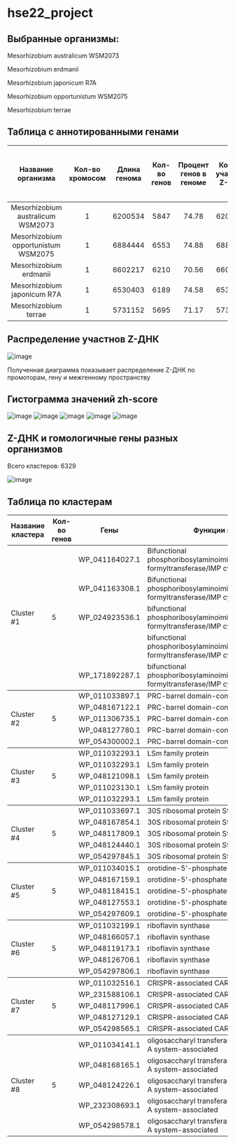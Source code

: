 # hse22_project

## Выбранные организмы:

Mesorhizobium australicum WSM2073

Mesorhizobium erdmanii

Mesorhizobium japonicum R7A

Mesorhizobium opportunistum WSM2075

Mesorhizobium terrae

## Таблица с аннотированными генами

|Название организма             |Кол-во хромосом|Длина генома|Кол-во генов |Процент генов в геноме |Кол-во участков Z-ДНК|Кол-во участков Z-ДНК с zh-score > 500 |Общая длина участков Z-ДНК с zh-score > 500  |
|:-----------------------------:|:-------------:|:----------:|:-----------:|:---------------------:|:---------------------:|:---------------------:|:---------------------------:|
|Mesorhizobium australicum WSM2073       |1              |6200534     |5847         |74.78                  |6200534                |68714                   |658466                        |
|Mesorhizobium opportunistum WSM2075|1              |6884444     |6553         |74.88                  |6884444               |76000                   |728032                         |
|Mesorhizobium erdmanii |1              |6602217     |6210         |70.56                  |6602217                |73578                   |714484                        |
|Mesorhizobium japonicum R7A      |1              |6530403     |6189         |74.58                  |6530403               |74804                   |709386                       |
|Mesorhizobium terrae|1              |5731152     |5695         |71.17                  |5731152                |74350                   |658466                        |

## Распределение участнов Z-ДНК

![image](https://user-images.githubusercontent.com/93160309/173417009-461ed7ce-16b0-4d51-a71f-b6b680dfdae9.png)

Полученная диаграмма показывает распределение Z-ДНК по промоторам, гену и межгенному пространству

## Гистограмма значений zh-score

![image](https://user-images.githubusercontent.com/93160309/173417370-e3d1f8da-e6f3-4eda-acc9-23d5c2a288ff.png)
![image](https://user-images.githubusercontent.com/93160309/173417436-1260ef39-70fd-4948-839a-2b5d73903c24.png)
![image](https://user-images.githubusercontent.com/93160309/173417503-1bad7612-73ae-4c8d-8c81-8b3e2f9fe157.png)
![image](https://user-images.githubusercontent.com/93160309/173417551-6c0b7bde-af7d-4612-a69d-6798ea27bae7.png)
![image](https://user-images.githubusercontent.com/93160309/173417586-1892233d-01e2-4420-b62b-c781f1d10589.png)

## Z-ДНК и гомологичные гены разных организмов

Всего кластеров: 6329 

![image](https://user-images.githubusercontent.com/93160309/173418660-99ce8e86-ebbc-468e-8206-f6379f977492.png)

## Таблица по кластерам


<table>
    <thead>
        <tr>
            <th>Название кластера</th>
            <th>Кол-во генов</th>
            <th>Гены</th>
            <th>Функции генов</th>
            <th>Расположение Z-ДНК</th>
            <th>Z-Hunt score</th>
        </tr>
    </thead>
    <tbody>
        <tr>
            <td rowspan=5>Cluster #1</td>
            <td rowspan=5>5</td>
            <td rowspan=1>WP_041164027.1</td>
            <td rowspan=1>Bifunctional phosphoribosylaminoimidazolecarboxamide
            formyltransferase/IMP cyclohydrolase</td>
            <td rowspan=1>Промотор</td>
            <td rowspan=1>980,883,3428, 650, 10894</td>
        </tr>
        <tr>
            <td rowspan=1>WP_041163308.1</td>
            <td rowspan=1>Bifunctional phosphoribosylaminoimidazolecarboxamide
            formyltransferase/IMP cyclohydrolase</td>
            <td rowspan=1>Промотор</td>
            <td rowspan=1>908, 1244, 883, 2752, 2779</td>
        </tr>
        <tr>
            <td rowspan=1>WP_024923536.1</td>
            <td rowspan=1>bifunctional phosphoribosylaminoimidazolecarboxamide
            formyltransferase/IMP cyclohydrolase</td>
            <td rowspan=1>Промотор</td>
            <td rowspan=1>2945, 2962, 739, 3428</td>
        </tr>
        <tr>
            <td rowspan=1WP_032931927.1	</td>
            <td rowspan=1>bifunctional phosphoribosylaminoimidazolecarboxamide
            formyltransferase/IMP cyclohydrolase</td>
            <td rowspan=1>Промотор</td>
            <td rowspan=1>3039, 883, 980, 2779</td>
        </tr>
        <tr>
            <td rowspan=1>WP_171892287.1</td>
            <td rowspan=1>bifunctional phosphoribosylaminoimidazolecarboxamide
            formyltransferase/IMP cyclohydrolase</td>
            <td rowspan=1>Промотор</td>
            <td rowspan=1>650, 13713, 8485, 883</td>
        </tr>
    </tbody>
    <tbody>
        <tr>
            <td rowspan=5>Cluster #2</td>
            <td rowspan=5>5</td>
            <td rowspan=1>WP_011033897.1</td>
            <td rowspan=1>PRC-barrel domain-containing protein</td>
            <td rowspan=1>Промотор</td>
            <td rowspan=1>908</td>
        </tr>
        <tr>
            <td rowspan=1>WP_048167122.1</td>
            <td rowspan=1>PRC-barrel domain-containing protein</td>
            <td rowspan=1>Промотор</td>
            <td rowspan=1>908</td>
        </tr>
        <tr>
            <td rowspan=1>WP_011306735.1</td>
            <td rowspan=1>PRC-barrel domain-containing protein</td>
            <td rowspan=1>Промотор</td>
            <td rowspan=1>908</td>
        </tr>
        <tr>
            <td rowspan=1>WP_048127780.1</td>
            <td rowspan=1>PRC-barrel domain-containing protein</td>
            <td rowspan=1>Промотор</td>
            <td rowspan=1>908</td>
        </tr>
        <tr>
            <td rowspan=1>WP_054300002.1</td>
            <td rowspan=1>PRC-barrel domain-containing protein</td>
            <td rowspan=1>Промотор</td>
            <td rowspan=1>908</td>
        </tr>
    </tbody>
    <tbody>
        <tr>
            <td rowspan=5>Cluster #3</td>
            <td rowspan=5>5</td>
            <td rowspan=1>WP_011032293.1</td>
            <td rowspan=1>LSm family protein</td>
            <td rowspan=1>Промотор</td>
            <td rowspan=1>883</td>
        </tr>
        <tr>
            <td rowspan=1>WP_011032293.1</td>
            <td rowspan=1>LSm family protein</td>
            <td rowspan=1>Промотор</td>
            <td rowspan=1>2943</td>
        </tr>
        <tr>
            <td rowspan=1>WP_048121098.1</td>
            <td rowspan=1>LSm family protein</td>
            <td rowspan=1>Промотор</td>
            <td rowspan=1>2943</td>
        </tr>
        <tr>
            <td rowspan=1>WP_011023130.1</td>
            <td rowspan=1>LSm family protein</td>
            <td rowspan=1>Промотор</td>
            <td rowspan=1>2943</td>
        </tr>
        <tr>
            <td rowspan=1>WP_011032293.1</td>
            <td rowspan=1>LSm family protein</td>
            <td rowspan=1>Промотор</td>
            <td rowspan=1>883</td>
        </tr>
    </tbody>
    <tbody>
        <tr>
            <td rowspan=5>Cluster #4</td>
            <td rowspan=5>5</td>
            <td rowspan=1>WP_011033697.1</td>
            <td rowspan=1>30S ribosomal protein S9</td>
            <td rowspan=1>Промотор</td>
            <td rowspan=1>731, 783</td>
        </tr>
        <tr>
            <td rowspan=1>WP_048167854.1</td>
            <td rowspan=1>30S ribosomal protein S9</td>
            <td rowspan=1>Промотор</td>
            <td rowspan=1>731</td>
        </tr>
        <tr>
            <td rowspan=1>WP_048117809.1</td>
            <td rowspan=1>30S ribosomal protein S9</td>
            <td rowspan=1>Промотор</td>
            <td rowspan=1>731</td>
        </tr>
        <tr>
            <td rowspan=1>WP_048124440.1</td>
            <td rowspan=1>30S ribosomal protein S9</td>
            <td rowspan=1>Промотор</td>
            <td rowspan=1>731</td>
        </tr>
        <tr>
            <td rowspan=1>WP_054297845.1</td>
            <td rowspan=1>30S ribosomal protein S9</td>
            <td rowspan=1>Промотор</td>
            <td rowspan=1>731</td>
        </tr>
    </tbody>
    <tbody>
        <tr>
            <td rowspan=5>Cluster #5</td>
            <td rowspan=5>5</td>
            <td rowspan=1>WP_011034015.1</td>
            <td rowspan=1>orotidine-5'-phosphate decarboxylase</td>
            <td rowspan=1>Нет</td>
            <td rowspan=1>-</td>
        </tr>
        <tr>
            <td rowspan=1>WP_048167159.1</td>
            <td rowspan=1>orotidine-5'-phosphate decarboxylase</td>
            <td rowspan=1>Промотор</td>
            <td rowspan=1>959</td>
        </tr>
        <tr>
            <td rowspan=1>WP_048118415.1</td>
            <td rowspan=1>orotidine-5'-phosphate decarboxylase</td>
            <td rowspan=1>Промотор</td>
            <td rowspan=1>4576</td>
        </tr>
        <tr>
            <td rowspan=1>WP_048127553.1</td>
            <td rowspan=1>orotidine-5'-phosphate decarboxylase</td>
            <td rowspan=1>Промотор</td>
            <td rowspan=1>959</td>
        </tr>
        <tr>
            <td rowspan=1>WP_054297609.1</td>
            <td rowspan=1>orotidine-5'-phosphate decarboxylase</td>
            <td rowspan=1>Промотор</td>
            <td rowspan=1>1122</td>
        </tr>
    </tbody>
    <tbody>
        <tr>
            <td rowspan=5>Cluster #6</td>
            <td rowspan=5>5</td>
            <td rowspan=1>WP_011032199.1</td>
            <td rowspan=1>riboflavin synthase</td>
            <td rowspan=1>Промотор</td>
            <td rowspan=1>883</td>
        </tr>
        <tr>
            <td rowspan=1>WP_048166057.1</td>
            <td rowspan=1>riboflavin synthase</td>
            <td rowspan=1>Промотор</td>
            <td rowspan=1>883</td>
        </tr>
        <tr>
            <td rowspan=1>WP_048119173.1</td>
            <td rowspan=1>riboflavin synthase</td>
            <td rowspan=1>Нет</td>
            <td rowspan=1>-</td>
        </tr>
        <tr>
            <td rowspan=1>WP_048126706.1</td>
            <td rowspan=1>riboflavin synthase</td>
            <td rowspan=1>Промотор</td>
            <td rowspan=1>883</td>
        </tr>
        <tr>
            <td rowspan=1>WP_054297806.1</td>
            <td rowspan=1>riboflavin synthase</td>
            <td rowspan=1>Промотор</td>
            <td rowspan=1>883</td>
        </tr>
    </tbody>
    <tbody>
        <tr>
            <td rowspan=5>Cluster #7</td>
            <td rowspan=5>5</td>
            <td rowspan=1>WP_011032516.1</td>
            <td rowspan=1>CRISPR-associated CARF protein Csa3</td>
            <td rowspan=1>Нет</td>
            <td rowspan=1>-</td>
        </tr>
        <tr>
            <td rowspan=1>WP_231588106.1</td>
            <td rowspan=1>CRISPR-associated CARF protein Csa3</td>
            <td rowspan=1>Промотор</td>
            <td rowspan=1>2659</td>
        </tr>
        <tr>
            <td rowspan=1>WP_048117996.1</td>
            <td rowspan=1>CRISPR-associated CARF protein Csa3</td>
            <td rowspan=1>Тело гена</td>
            <td rowspan=1>2779</td>
        </tr>
        <tr>
            <td rowspan=1>WP_048127129.1</td>
            <td rowspan=1>CRISPR-associated CARF protein Csa3</td>
            <td rowspan=1>Тело гена</td>
            <td rowspan=1>8485</td>
        </tr>
        <tr>
            <td rowspan=1>WP_054298565.1</td>
            <td rowspan=1>CRISPR-associated CARF protein Csa3</td>
            <td rowspan=1>Нет</td>
            <td rowspan=1>-</td>
        </tr>
    </tbody>
    <tbody>
        <tr>
            <td rowspan=5>Cluster #8</td>
            <td rowspan=5>5</td>
            <td rowspan=1>WP_011034141.1</td>
            <td rowspan=1>oligosaccharyl transferase, archaeosortase A
            system-associated</td>
            <td rowspan=1>Тело гена</td>
            <td rowspan=1>731</td>
        </tr>
        <tr>
            <td rowspan=1>WP_048168165.1</td>
            <td rowspan=1>oligosaccharyl transferase, archaeosortase A system-associated</td>
            <td rowspan=1>Тело гена</td>
            <td rowspan=1>752, 731</td>
        </tr>
        <tr>
            <td rowspan=1>WP_048124226.1</td>
            <td rowspan=1>oligosaccharyl transferase, archaeosortase A system-associated</td>
            <td rowspan=1>Тело гена</td>
            <td rowspan=1>731</td>
        </tr>
        <tr>
            <td rowspan=1>WP_232308693.1</td>
            <td rowspan=1>oligosaccharyl transferase, archaeosortase A system-associated</td>
            <td rowspan=1>Тело гена</td>
            <td rowspan=1>731, 752</td>
        </tr>
        <tr>
            <td rowspan=1>WP_054298578.1</td>
            <td rowspan=1>oligosaccharyl transferase, archaeosortase A system-associated</td>
            <td rowspan=1>Промотор</td>
            <td rowspan=1>731</td>
        </tr>
    </tbody>
</table>




